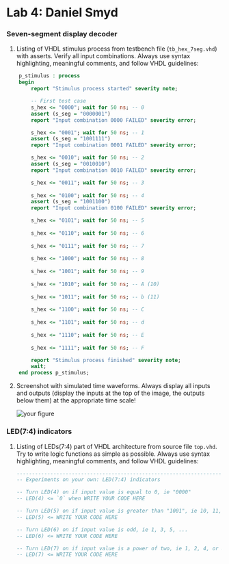 # Lab 4: Daniel Smyd

### Seven-segment display decoder

1. Listing of VHDL stimulus process from testbench file (`tb_hex_7seg.vhd`) with asserts. Verify all input combinations. Always use syntax highlighting, meaningful comments, and follow VHDL guidelines:

```vhdl
    p_stimulus : process
    begin
        report "Stimulus process started" severity note;

        -- First test case
        s_hex <= "0000"; wait for 50 ns; -- 0
        assert (s_seg = "0000001")
        report "Input combination 0000 FAILED" severity error;

        s_hex <= "0001"; wait for 50 ns; -- 1
        assert (s_seg = "1001111")
        report "Input combination 0001 FAILED" severity error;

        s_hex <= "0010"; wait for 50 ns; -- 2
        assert (s_seg = "0010010")
        report "Input combination 0010 FAILED" severity error;

        s_hex <= "0011"; wait for 50 ns; -- 3
        
        s_hex <= "0100"; wait for 50 ns; -- 4
        assert (s_seg = "1001100")
        report "Input combination 0100 FAILED" severity error;

        s_hex <= "0101"; wait for 50 ns; -- 5   
        
        s_hex <= "0110"; wait for 50 ns; -- 6
        
        s_hex <= "0111"; wait for 50 ns; -- 7
        
        s_hex <= "1000"; wait for 50 ns; -- 8
        
        s_hex <= "1001"; wait for 50 ns; -- 9
        
        s_hex <= "1010"; wait for 50 ns; -- A (10)
        
        s_hex <= "1011"; wait for 50 ns; -- b (11)
        
        s_hex <= "1100"; wait for 50 ns; -- C 
        
        s_hex <= "1101"; wait for 50 ns; -- d
        
        s_hex <= "1110"; wait for 50 ns; -- E
        
        s_hex <= "1111"; wait for 50 ns; -- F

        report "Stimulus process finished" severity note;
        wait;
    end process p_stimulus;
```

2. Screenshot with simulated time waveforms. Always display all inputs and outputs (display the inputs at the top of the image, the outputs below them) at the appropriate time scale!

   ![your figure]()

### LED(7:4) indicators

1. Listing of LEDs(7:4) part of VHDL architecture from source file `top.vhd`. Try to write logic functions as simple as possible. Always use syntax highlighting, meaningful comments, and follow VHDL guidelines:

   ```vhdl
   --------------------------------------------------------------------
   -- Experiments on your own: LED(7:4) indicators

   -- Turn LED(4) on if input value is equal to 0, ie "0000"
   -- LED(4) <= `0` when WRITE YOUR CODE HERE

   -- Turn LED(5) on if input value is greater than "1001", ie 10, 11, 12, ...
   -- LED(5) <= WRITE YOUR CODE HERE

   -- Turn LED(6) on if input value is odd, ie 1, 3, 5, ...
   -- LED(6) <= WRITE YOUR CODE HERE

   -- Turn LED(7) on if input value is a power of two, ie 1, 2, 4, or 8
   -- LED(7) <= WRITE YOUR CODE HERE
   ```
